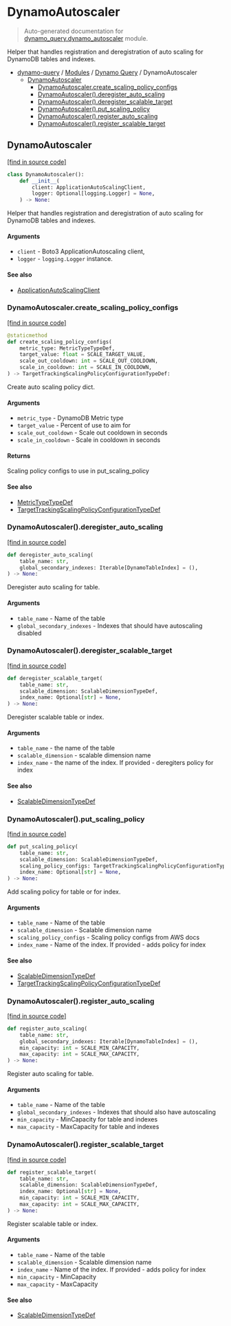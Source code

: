 # DynamoAutoscaler

> Auto-generated documentation for [dynamo_query.dynamo_autoscaler](https://github.com/altitudenetworks/dynamoquery/blob/master/dynamo_query/dynamo_autoscaler.py) module.

Helper that handles registration and deregistration of auto scaling for DynamoDB
tables and indexes.

- [dynamo-query](../README.md#dynamoquery) / [Modules](../MODULES.md#dynamo-query-modules) / [Dynamo Query](index.md#dynamo-query) / DynamoAutoscaler
    - [DynamoAutoscaler](#dynamoautoscaler)
        - [DynamoAutoscaler.create_scaling_policy_configs](#dynamoautoscalercreate_scaling_policy_configs)
        - [DynamoAutoscaler().deregister_auto_scaling](#dynamoautoscalerderegister_auto_scaling)
        - [DynamoAutoscaler().deregister_scalable_target](#dynamoautoscalerderegister_scalable_target)
        - [DynamoAutoscaler().put_scaling_policy](#dynamoautoscalerput_scaling_policy)
        - [DynamoAutoscaler().register_auto_scaling](#dynamoautoscalerregister_auto_scaling)
        - [DynamoAutoscaler().register_scalable_target](#dynamoautoscalerregister_scalable_target)

## DynamoAutoscaler

[[find in source code]](https://github.com/altitudenetworks/dynamoquery/blob/master/dynamo_query/dynamo_autoscaler.py#L17)

```python
class DynamoAutoscaler():
    def __init__(
        client: ApplicationAutoScalingClient,
        logger: Optional[logging.Logger] = None,
    ) -> None:
```

Helper that handles registration and deregistration of auto scaling for DynamoDB
tables and indexes.

#### Arguments

- `client` - Boto3 ApplicationAutoscaling client,
- `logger` - `logging.Logger` instance.

#### See also

- [ApplicationAutoScalingClient](dynamo_query_types.md#applicationautoscalingclient)

### DynamoAutoscaler.create_scaling_policy_configs

[[find in source code]](https://github.com/altitudenetworks/dynamoquery/blob/master/dynamo_query/dynamo_autoscaler.py#L222)

```python
@staticmethod
def create_scaling_policy_configs(
    metric_type: MetricTypeTypeDef,
    target_value: float = SCALE_TARGET_VALUE,
    scale_out_cooldown: int = SCALE_OUT_COOLDOWN,
    scale_in_cooldown: int = SCALE_IN_COOLDOWN,
) -> TargetTrackingScalingPolicyConfigurationTypeDef:
```

Create auto scaling policy dict.

#### Arguments

- `metric_type` - DynamoDB Metric type
- `target_value` - Percent of use to aim for
- `scale_out_cooldown` - Scale out cooldown in seconds
- `scale_in_cooldown` - Scale in cooldown in seconds

#### Returns

Scaling policy configs to use in put_scaling_policy

#### See also

- [MetricTypeTypeDef](dynamo_query_types.md#metrictypetypedef)
- [TargetTrackingScalingPolicyConfigurationTypeDef](dynamo_query_types.md#targettrackingscalingpolicyconfigurationtypedef)

### DynamoAutoscaler().deregister_auto_scaling

[[find in source code]](https://github.com/altitudenetworks/dynamoquery/blob/master/dynamo_query/dynamo_autoscaler.py#L49)

```python
def deregister_auto_scaling(
    table_name: str,
    global_secondary_indexes: Iterable[DynamoTableIndex] = (),
) -> None:
```

Deregister auto scaling for table.

#### Arguments

- `table_name` - Name of the table
- `global_secondary_indexes` - Indexes that should have autoscaling disabled

### DynamoAutoscaler().deregister_scalable_target

[[find in source code]](https://github.com/altitudenetworks/dynamoquery/blob/master/dynamo_query/dynamo_autoscaler.py#L168)

```python
def deregister_scalable_target(
    table_name: str,
    scalable_dimension: ScalableDimensionTypeDef,
    index_name: Optional[str] = None,
) -> None:
```

Deregister scalable table or index.

#### Arguments

- `table_name` - the name of the table
- `scalable_dimension` - scalable dimension name
- `index_name` - the name of the index. If provided - deregiters policy for index

#### See also

- [ScalableDimensionTypeDef](dynamo_query_types.md#scalabledimensiontypedef)

### DynamoAutoscaler().put_scaling_policy

[[find in source code]](https://github.com/altitudenetworks/dynamoquery/blob/master/dynamo_query/dynamo_autoscaler.py#L248)

```python
def put_scaling_policy(
    table_name: str,
    scalable_dimension: ScalableDimensionTypeDef,
    scaling_policy_configs: TargetTrackingScalingPolicyConfigurationTypeDef,
    index_name: Optional[str] = None,
) -> None:
```

Add scaling policy for table or for index.

#### Arguments

- `table_name` - Name of the table
- `scalable_dimension` - Scalable dimension name
- `scaling_policy_configs` - Scaling policy configs from AWS docs
- `index_name` - Name of the index. If provided - adds policy for index

#### See also

- [ScalableDimensionTypeDef](dynamo_query_types.md#scalabledimensiontypedef)
- [TargetTrackingScalingPolicyConfigurationTypeDef](dynamo_query_types.md#targettrackingscalingpolicyconfigurationtypedef)

### DynamoAutoscaler().register_auto_scaling

[[find in source code]](https://github.com/altitudenetworks/dynamoquery/blob/master/dynamo_query/dynamo_autoscaler.py#L82)

```python
def register_auto_scaling(
    table_name: str,
    global_secondary_indexes: Iterable[DynamoTableIndex] = (),
    min_capacity: int = SCALE_MIN_CAPACITY,
    max_capacity: int = SCALE_MAX_CAPACITY,
) -> None:
```

Register auto scaling for table.

#### Arguments

- `table_name` - Name of the table
- `global_secondary_indexes` - Indexes that should also have autoscaling
- `min_capacity` - MinCapacity for table and indexes
- `max_capacity` - MaxCapacity for table and indexes

### DynamoAutoscaler().register_scalable_target

[[find in source code]](https://github.com/altitudenetworks/dynamoquery/blob/master/dynamo_query/dynamo_autoscaler.py#L192)

```python
def register_scalable_target(
    table_name: str,
    scalable_dimension: ScalableDimensionTypeDef,
    index_name: Optional[str] = None,
    min_capacity: int = SCALE_MIN_CAPACITY,
    max_capacity: int = SCALE_MAX_CAPACITY,
) -> None:
```

Register scalable table or index.

#### Arguments

- `table_name` - Name of the table
- `scalable_dimension` - Scalable dimension name
- `index_name` - Name of the index. If provided - adds policy for index
- `min_capacity` - MinCapacity
- `max_capacity` - MaxCapacity

#### See also

- [ScalableDimensionTypeDef](dynamo_query_types.md#scalabledimensiontypedef)
